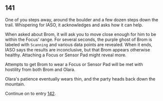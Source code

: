 ## 141

One of you steps away, around the boulder and a few dozen steps down the trail.
Whispering for IASO, it acknowledges and asks how it can help.

When asked about Brom, it will ask you to move close enough for him to be within the Focus' range.
For several seconds, the purple ghost of Brom is labeled with `Scanning` and various data points are revealed.
When it ends, IASO says the results are inconclusive, but that Brom appears otherwise healthy.
Attaching a Focus or Sensor Pad might reveal more.

Attempts to get Brom to wear a Focus or Sensor Pad will be met with hostility from both Brom and Olara.

Olara's patience eventually wears thin, and the party heads back down the mountain.

Continue on to entry [142](142-back-down.md).
